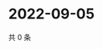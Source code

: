 # 2022-09-05

共 0 条

<!-- BEGIN WEIBO -->
<!-- 最后更新时间 Mon Sep 05 2022 16:20:24 GMT+0800 (China Standard Time) -->

<!-- END WEIBO -->
